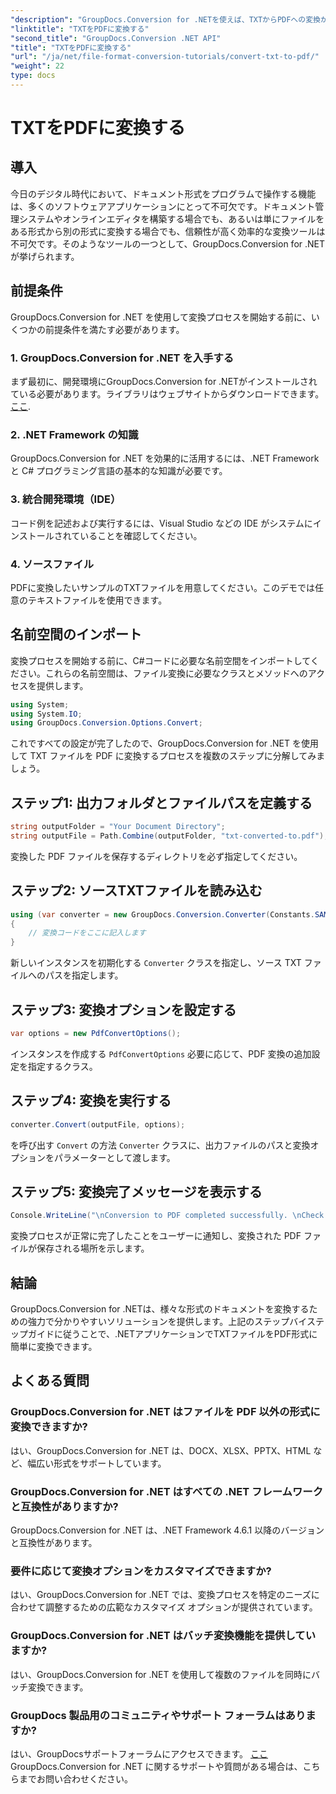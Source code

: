 ```yaml
---
"description": "GroupDocs.Conversion for .NETを使えば、TXTからPDFへの変換が簡単です。ステップバイステップのガイドに従って、シームレスにドキュメント形式を変換しましょう。"
"linktitle": "TXTをPDFに変換する"
"second_title": "GroupDocs.Conversion .NET API"
"title": "TXTをPDFに変換する"
"url": "/ja/net/file-format-conversion-tutorials/convert-txt-to-pdf/"
"weight": 22
type: docs
---
```

# TXTをPDFに変換する

## 導入
今日のデジタル時代において、ドキュメント形式をプログラムで操作する機能は、多くのソフトウェアアプリケーションにとって不可欠です。ドキュメント管理システムやオンラインエディタを構築する場合でも、あるいは単にファイルをある形式から別の形式に変換する場合でも、信頼性が高く効率的な変換ツールは不可欠です。そのようなツールの一つとして、GroupDocs.Conversion for .NET が挙げられます。
## 前提条件
GroupDocs.Conversion for .NET を使用して変換プロセスを開始する前に、いくつかの前提条件を満たす必要があります。
### 1. GroupDocs.Conversion for .NET を入手する
まず最初に、開発環境にGroupDocs.Conversion for .NETがインストールされている必要があります。ライブラリはウェブサイトからダウンロードできます。 [ここ](https://releases。groupdocs.com/conversion/net/).
### 2. .NET Framework の知識
GroupDocs.Conversion for .NET を効果的に活用するには、.NET Framework と C# プログラミング言語の基本的な知識が必要です。
### 3. 統合開発環境（IDE）
コード例を記述および実行するには、Visual Studio などの IDE がシステムにインストールされていることを確認してください。
### 4. ソースファイル
PDFに変換したいサンプルのTXTファイルを用意してください。このデモでは任意のテキストファイルを使用できます。

## 名前空間のインポート
変換プロセスを開始する前に、C#コードに必要な名前空間をインポートしてください。これらの名前空間は、ファイル変換に必要なクラスとメソッドへのアクセスを提供します。

```csharp
using System;
using System.IO;
using GroupDocs.Conversion.Options.Convert;
```
これですべての設定が完了したので、GroupDocs.Conversion for .NET を使用して TXT ファイルを PDF に変換するプロセスを複数のステップに分解してみましょう。
## ステップ1: 出力フォルダとファイルパスを定義する
```csharp
string outputFolder = "Your Document Directory";
string outputFile = Path.Combine(outputFolder, "txt-converted-to.pdf");
```
変換した PDF ファイルを保存するディレクトリを必ず指定してください。
## ステップ2: ソースTXTファイルを読み込む
```csharp
using (var converter = new GroupDocs.Conversion.Converter(Constants.SAMPLE_TXT))
{
    // 変換コードをここに記入します
}
```
新しいインスタンスを初期化する `Converter` クラスを指定し、ソース TXT ファイルへのパスを指定します。
## ステップ3: 変換オプションを設定する
```csharp
var options = new PdfConvertOptions();
```
インスタンスを作成する `PdfConvertOptions` 必要に応じて、PDF 変換の追加設定を指定するクラス。
## ステップ4: 変換を実行する
```csharp
converter.Convert(outputFile, options);
```
を呼び出す `Convert` の方法 `Converter` クラスに、出力ファイルのパスと変換オプションをパラメーターとして渡します。
## ステップ5: 変換完了メッセージを表示する
```csharp
Console.WriteLine("\nConversion to PDF completed successfully. \nCheck output in {0}", outputFolder);
```
変換プロセスが正常に完了したことをユーザーに通知し、変換された PDF ファイルが保存される場所を示します。

## 結論
GroupDocs.Conversion for .NETは、様々な形式のドキュメントを変換するための強力で分かりやすいソリューションを提供します。上記のステップバイステップガイドに従うことで、.NETアプリケーションでTXTファイルをPDF形式に簡単に変換できます。
## よくある質問
### GroupDocs.Conversion for .NET はファイルを PDF 以外の形式に変換できますか?
はい、GroupDocs.Conversion for .NET は、DOCX、XLSX、PPTX、HTML など、幅広い形式をサポートしています。
### GroupDocs.Conversion for .NET はすべての .NET フレームワークと互換性がありますか?
GroupDocs.Conversion for .NET は、.NET Framework 4.6.1 以降のバージョンと互換性があります。
### 要件に応じて変換オプションをカスタマイズできますか?
はい、GroupDocs.Conversion for .NET では、変換プロセスを特定のニーズに合わせて調整するための広範なカスタマイズ オプションが提供されています。
### GroupDocs.Conversion for .NET はバッチ変換機能を提供していますか?
はい、GroupDocs.Conversion for .NET を使用して複数のファイルを同時にバッチ変換できます。
### GroupDocs 製品用のコミュニティやサポート フォーラムはありますか?
はい、GroupDocsサポートフォーラムにアクセスできます。 [ここ](https://forum.groupdocs.com/c/conversion/11) GroupDocs.Conversion for .NET に関するサポートや質問がある場合は、こちらまでお問い合わせください。